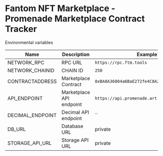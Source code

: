 # Fantom NFT Marketplace - Promenade Marketplace Contract Tracker

Environmental variables

| Name             | Description              | Example                                      |
| ---------------- | ------------------------ | -------------------------------------------- |
| NETWORK_RPC      | RPC URL                  | `https://rpc.ftm.tools`                      |
| NETWORK_CHAINID  | CHAIN ID                 | `250`                                        |
| CONTRACTADDRESS  | Marketplace Contract     | `0xBA8A36804a6BaE272fe4C8A2F5Cf551b03C26A01` |
| API_ENDPOINT     | Marketplace API endpoint | `https://api.promenade.art`                  |
| DECIMAL_ENDPOINT | Decimal API endpoint     | ``                                           |
| DB_URL           | Database URL             | private                                      |
| STORAGE_API_URL  | Storage API URL          | private                                      |